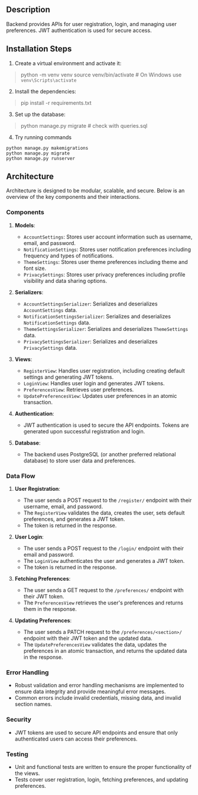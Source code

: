 ## Description

Backend provides APIs for user registration, login, and managing user preferences. JWT authentication is used for secure access.

## Installation Steps
1. Create a virtual environment and activate it:
> python -m venv venv
> source venv/bin/activate  # On Windows use `venv\Scripts\activate`

2. Install the dependencies:
> pip install -r requirements.txt

3. Set up the database:
> python manage.py migrate # check with queries.sql

4. Try running commands
```
python manage.py makemigrations
python manage.py migrate
python manage.py runserver
```

## Architecture

Architecture is designed to be modular, scalable, and secure. Below is an overview of the key components and their interactions.

### Components

1. **Models**:
    - `AccountSettings`: Stores user account information such as username, email, and password.
    - `NotificationSettings`: Stores user notification preferences including frequency and types of notifications.
    - `ThemeSettings`: Stores user theme preferences including theme and font size.
    - `PrivacySettings`: Stores user privacy preferences including profile visibility and data sharing options.

2. **Serializers**:
    - `AccountSettingsSerializer`: Serializes and deserializes `AccountSettings` data.
    - `NotificationSettingsSerializer`: Serializes and deserializes `NotificationSettings` data.
    - `ThemeSettingsSerializer`: Serializes and deserializes `ThemeSettings` data.
    - `PrivacySettingsSerializer`: Serializes and deserializes `PrivacySettings` data.

3. **Views**:
    - `RegisterView`: Handles user registration, including creating default settings and generating JWT tokens.
    - `LoginView`: Handles user login and generates JWT tokens.
    - `PreferencesView`: Retrieves user preferences.
    - `UpdatePreferencesView`: Updates user preferences in an atomic transaction.

4. **Authentication**:
    - JWT authentication is used to secure the API endpoints. Tokens are generated upon successful registration and login.

5. **Database**:
    - The backend uses PostgreSQL (or another preferred relational database) to store user data and preferences.

### Data Flow

1. **User Registration**:
    - The user sends a POST request to the `/register/` endpoint with their username, email, and password.
    - The `RegisterView` validates the data, creates the user, sets default preferences, and generates a JWT token.
    - The token is returned in the response.

2. **User Login**:
    - The user sends a POST request to the `/login/` endpoint with their email and password.
    - The `LoginView` authenticates the user and generates a JWT token.
    - The token is returned in the response.

3. **Fetching Preferences**:
    - The user sends a GET request to the `/preferences/` endpoint with their JWT token.
    - The `PreferencesView` retrieves the user's preferences and returns them in the response.

4. **Updating Preferences**:
    - The user sends a PATCH request to the `/preferences/<section>/` endpoint with their JWT token and the updated data.
    - The `UpdatePreferencesView` validates the data, updates the preferences in an atomic transaction, and returns the updated data in the response.

### Error Handling

- Robust validation and error handling mechanisms are implemented to ensure data integrity and provide meaningful error messages.
- Common errors include invalid credentials, missing data, and invalid section names.

### Security

- JWT tokens are used to secure API endpoints and ensure that only authenticated users can access their preferences.

### Testing

- Unit and functional tests are written to ensure the proper functionality of the views.
- Tests cover user registration, login, fetching preferences, and updating preferences.
